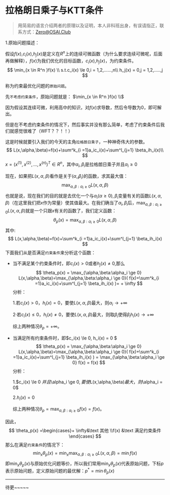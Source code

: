 # 拉格朗日乘子与KTT条件

> 用简易的语言介绍两者的原理以及证明，本人非科班出身，有误请指正，联系方式：Zero@OSAI.Club

1.原始问题描述：

假设$f(x)$,$c_i(x)$,$h_j(x)$是定义在$R^n$上的连续可微函数（为什么要求连续可微呢，后面再做解释），$f(x)$为我们优化的目标函数，$c_i(x)$,$h_j(x)$，为约束条件。
$$
\min_{x \in R^n }f(x) \\
s.t.c_i(x) \le 0,i = 1,2,......,n\\
h_j(x) = 0,j = 1,2,.....,j
$$


称为约束最优化问题的`原始问题`。

先`不考虑约束条件`，原始问题就是：	$\min_{x \in R^n }f(x) \\$

 因为假设其连续可微，利用高中的知识，对$f(x)$求导数，然后令导数为0，即可解出。

但是在不考虑约束条件的情况下，然后事实并没有那么简单，考虑了约束条件后我们就感觉很难了（WFT？？！！）

这是时候就要引入我们的今天的主角`拉格朗日乘子`，一种神奇伟大的参数。
$$
L(x,\alpha,\beta)=f(x)+\sum^k_{i =1}a_ic_i(x)+\sum^l_{j=1} \beta_ih_i(x)\\
$$
$x = (x^{(1)},x^{(2)},...,x^{(n)})^T \in R^n$，其中$\alpha_i,\beta_i$是拉格朗日乘子并且$\alpha_i \ge 0$

现在，如果把$L(x,\alpha,\beta)$看作是关于$(\alpha,_i\beta_i)$的函数，求其最大值：
$$
\max_{\alpha,\beta:\alpha_i \ge 0} L(x,\alpha,\beta)
$$
也就是说，现在我们的目的就是去优化一个与$\alpha_i(\alpha \ge 0),\beta_i$变量有关的函数$L(x,\alpha,\beta)$（在这里我们把$x$作为常量）使其值最大。在我们确当了$\alpha_i,\beta_i$后，$\max_{\alpha,\beta:\alpha_i \ge 0} L(x,\alpha,\beta)$就是一个只跟$x$有关的函数了，我们定义函数：
$$
\theta_p(x) = \max_{\alpha,\beta:\alpha_i \ge 0} L(x,\alpha,\beta)
$$
其中:
$$
L(x,\alpha,\beta)=f(x)+\sum^k_{i =1}a_ic_i(x)+\sum^l_{j=1} \beta_ih_i(x)
$$
下面我们从是否满足`约束条件`来分析这个函数：

- 当不满足某个约束条件时，即$c_i(x) > 0$或者$h_j(x) \ne 0$,那么
  $$
  \theta_p(x) = \max_{\alpha,\beta:\alpha_i \ge 0} L(x,\alpha,\beta)=\max_{\alpha,\beta:\alpha_i \ge 0}( f(x)+\sum^k_{i =1}a_ic_i(x)+\sum^l_{j=1} \beta_ih_i(x) )= + \infty
  $$
  分析：

  1.若$c_i(x) > 0，h_i(x) = 0$，要使$L(x,\alpha,\beta)$最大，则$\alpha_i \to +\infty$

  2·若$c_i(x) \le 0，h_i(x) \ne  0$，要使$L(x,\alpha,\beta)$最大，则取$\beta_i$使得$\beta_ih_i(x) \to +\infty$

  综上两种情况$\theta_p = + \infty$。

- 当满足所有约束条件时，即$c_i(x) \le 0, h_i(x) = 0 $
  $$
  \theta_p(x) = \max_{\alpha,\beta:\alpha_i \ge 0} L(x,\alpha,\beta)=\max_{\alpha,\beta:\alpha_i \ge 0}( f(x)+\sum^k_{i =1}a_ic_i(x)+\sum^l_{j=1} \beta_ih_i(x) ) = \max_{\alpha,\beta:\alpha_i \ge 0} f(x) = f(x)
  $$
  分析：

  1.$c_i(x) \le 0 $并且$\alpha_i \ge 0$,要使$L(x,\alpha,\beta)$最大，则$\alpha_i = 0$

  2.$h_i(x) = 0$

  综上两种情况$\theta_p = \max_{\alpha,\beta:\alpha_i \ge 0} f(x) = f(x)$。

因此，
$$
\theta_p(x) =\begin{cases}+ \infty&\text 其他 \\f(x) &\text 满足约束条件 \end{cases}
$$
那么在满足`约束条件`的情况下：
$$
\min_{x}\theta_p(x) = \min_x\max_{\alpha,\beta:\alpha_i \ge 0}L(x,\alpha,\beta) = \min f(x)
$$
即$\min_{x}\theta_p(x)$与原始优化问题等价，所以我们常用$\min_{x}\theta_p(x)$代表原始问题，下标$p$表示原始问题，定义原始问题的最优解：$p ^* = \min\theta_p(x)$

---

待更~~~~~